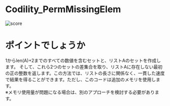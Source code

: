 # Codility_PermMissingElem
![score](https://github.com/Shinichi0713/Codility_PermMissingElem/assets/61480734/3f72d41b-4c19-445d-a28b-efa19176e86f)

# ポイントでしょうか

1からlen(A)+2までのすべての数値を含むセットと、リストAのセットを作成します。
そして、これら2つのセットの差集合を取り、リストAに存在しない最初の正の整数を返します。この方法では、リストの長さに関係なく、一貫した速度で結果を得ることができます。ただし、このコードは追加のメモリを使用します。<br>
※メモリ使用量が問題になる場合は、別のアプローチを検討する必要があります。
